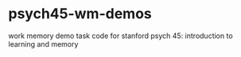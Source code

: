 # psych45-wm-demos
work memory demo task code for stanford psych 45: introduction to learning and memory
